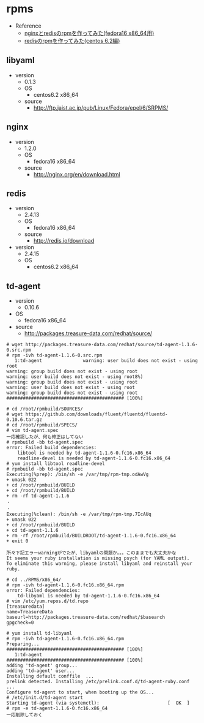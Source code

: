 rpms
====

* Reference
    * [nginxとredisのrpmを作ってみた(fedora16 x86_64用)](http://spring-mt.tumblr.com/post/23156957111/nginx-redis-rpm-fedora16-x86-64)
    * [redisのrpmを作ってみた(centos 6.2編)](http://spring-mt.tumblr.com/post/26409034144/redis-rpm-centos-6-2)

## libyaml
* version
    * 0.1.3
    * OS
        * centos6.2 x86_64
    * source
        * http://ftp.jaist.ac.jp/pub/Linux/Fedora/epel/6/SRPMS/

## nginx
* version
    * 1.2.0
    * OS
        * fedora16 x86_64
    * source
        * http://nginx.org/en/download.html

## redis
* version
    * 2.4.13
    * OS
        * fedora16 x86_64
    * source
        * http://redis.io/download
* version
    * 2.4.15
    * OS
        * centos6.2 x86_64

## td-agent
* version
    * 0.10.6
* OS
    * fedora16 x86_64
* source 
    * http://packages.treasure-data.com/redhat/source/

~~~~
# wget http://packages.treasure-data.com/redhat/source/td-agent-1.1.6-0.src.rpm
# rpm -ivh td-agent-1.1.6-0.src.rpm 
   1:td-agent               warning: user build does not exist - using root
warning: group build does not exist - using root
warning: user build does not exist - using root8%)
warning: group build does not exist - using root
warning: user build does not exist - using root
warning: group build does not exist - using root
########################################### [100%]

# cd /root/rpmbuild/SOURCES/
# wget https://github.com/downloads/fluent/fluentd/fluentd-0.10.6.tar.gz
# cd /root/rpmbuild/SPECS/
# vim td-agent.spec 
一応確認したが、何も修正はしてない
# rpmbuild -bb td-agent.spec 
error: Failed build dependencies:
	libtool is needed by td-agent-1.1.6-0.fc16.x86_64
	readline-devel is needed by td-agent-1.1.6-0.fc16.x86_64
# yum install libtool readline-devel
# rpmbuild -bb td-agent.spec 
Executing(%prep): /bin/sh -e /var/tmp/rpm-tmp.odAwVg
+ umask 022
+ cd /root/rpmbuild/BUILD
+ cd /root/rpmbuild/BUILD
+ rm -rf td-agent-1.1.6
・
・
Executing(%clean): /bin/sh -e /var/tmp/rpm-tmp.7IcAUq
+ umask 022
+ cd /root/rpmbuild/BUILD
+ cd td-agent-1.1.6
+ rm -rf /root/rpmbuild/BUILDROOT/td-agent-1.1.6-0.fc16.x86_64
+ exit 0

所々下記エラーwarningがでたが、libyamlの問題か。。。このままでも大丈夫かな
It seems your ruby installation is missing psych (for YAML output).
To eliminate this warning, please install libyaml and reinstall your ruby.

# cd ../RPMS/x86_64/
# rpm -ivh td-agent-1.1.6-0.fc16.x86_64.rpm
error: Failed dependencies:
	td-libyaml is needed by td-agent-1.1.6-0.fc16.x86_64
# vim /etc/yum.repos.d/td.repo
[treasuredata]
name=TreasureData
baseurl=http://packages.treasure-data.com/redhat/$basearch
gpgcheck=0

# yum install td-libyaml
# rpm -ivh td-agent-1.1.6-0.fc16.x86_64.rpm 
Preparing...                ########################################### [100%]
   1:td-agent               ########################################### [100%]
adding 'td-agent' group...
adding 'td-agent' user...
Installing default conffile  ...
prelink detected. Installing /etc/prelink.conf.d/td-agent-ruby.conf ...
Configure td-agent to start, when booting up the OS...
# /etc/init.d/td-agent start
Starting td-agent (via systemctl):                         [  OK  ]
# rpm -e td-agent-1.1.6-0.fc16.x86_64
一応削除しておく

~~~~


